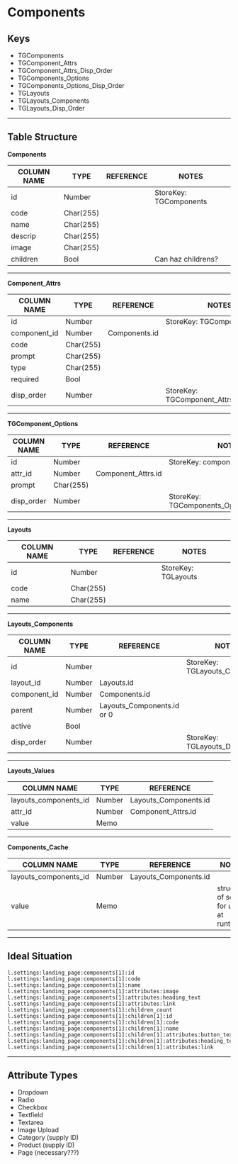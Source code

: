 # Components

## Keys

- TGComponents
- TGComponent_Attrs
- TGComponent_Attrs_Disp_Order
- TGComponents_Options
- TGComponents_Options_Disp_Order
- TGLayouts
- TGLayouts_Components
- TGLayouts_Disp_Order

---

## Table Structure

**Components**

**COLUMN NAME**|**TYPE**|**REFERENCE**|**NOTES**
-----|-----|-----|-----
id|Number| |StoreKey: TGComponents
code|Char(255)| | 
name|Char(255)| | 
descrip|Char(255)| | 
image|Char(255)| | 
children|Bool| |Can haz childrens?

---

**Component_Attrs**

**COLUMN NAME**|**TYPE**|**REFERENCE**|**NOTES**
-----|-----|-----|-----
id|Number| |StoreKey: TGComponent_Attrs
component_id|Number|Components.id| 
code|Char(255)| | 
prompt|Char(255)| | 
type|Char(255)| | 
required|Bool| | 
disp_order|Number| |StoreKey: TGComponent_Attrs_Disp_Order

---

**TGComponent_Options**

**COLUMN NAME**|**TYPE**|**REFERENCE**|**NOTES**
-----|-----|-----|-----
id|Number| |StoreKey: component_attrs
attr_id|Number|Component_Attrs.id| 
prompt|Char(255)| | 
disp_order|Number| |StoreKey: TGComponents_Options_Disp_Order

---

**Layouts**

**COLUMN NAME**|**TYPE**|**REFERENCE**|**NOTES**
-----|-----|-----|-----
id|Number| |StoreKey: TGLayouts
code|Char(255)| | 
name|Char(255)| | 

---

**Layouts_Components**

**COLUMN NAME**|**TYPE**|**REFERENCE**|**NOTES**
-----|-----|-----|-----
id|Number| |StoreKey: TGLayouts_Components
layout_id|Number|Layouts.id| 
component_id|Number|Components.id| 
parent|Number|Layouts_Components.id or 0| 
active|Bool| | 
disp_order|Number| |StoreKey: TGLayouts_Disp_Order

---

**Layouts_Values**

**COLUMN NAME**|**TYPE**|**REFERENCE**
-----|-----|-----
layouts_components_id|Number|Layouts_Components.id
attr_id|Number|Component_Attrs.id
value|Memo| 

---

**Components_Cache**

**COLUMN NAME**|**TYPE**|**REFERENCE**|**NOTES**
-----|-----|-----|-----
layouts_components_id|Number|Layouts_Components.id| 
value|Memo| |structure of set for use at runtime

---

## Ideal Situation

```
l.settings:landing_page:components[1]:id
l.settings:landing_page:components[1]:code
l.settings:landing_page:components[1]:name
l.settings:landing_page:components[1]:attributes:image
l.settings:landing_page:components[1]:attributes:heading_text
l.settings:landing_page:components[1]:attributes:link
l.settings:landing_page:components[1]:children_count
l.settings:landing_page:components[1]:children[1]:id
l.settings:landing_page:components[1]:children[1]:code
l.settings:landing_page:components[1]:children[1]:name
l.settings:landing_page:components[1]:children[1]:attributes:button_text
l.settings:landing_page:components[1]:children[1]:attributes:heading_text
l.settings:landing_page:components[1]:children[1]:attributes:link
```

---

## Attribute Types

- Dropdown
- Radio
- Checkbox
- Textfield
- Textarea
- Image Upload
- Category (supply ID)
- Product (supply ID)
- Page (necessary???)